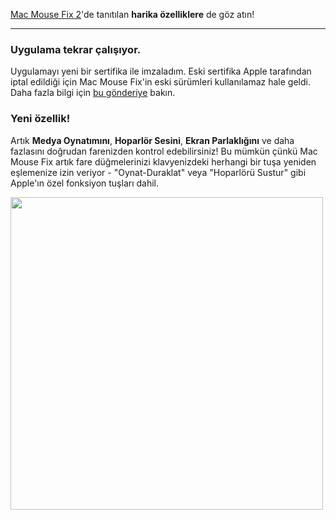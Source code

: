 [Mac Mouse Fix 2](https://github.com/noah-nuebling/mac-mouse-fix/releases/tag/2.0.0)'de tanıtılan **harika özelliklere** de göz atın!

---

### Uygulama tekrar çalışıyor.

Uygulamayı yeni bir sertifika ile imzaladım. Eski sertifika Apple tarafından iptal edildiği için Mac Mouse Fix'in eski sürümleri kullanılamaz hale geldi. Daha fazla bilgi için [bu gönderiye](https://github.com/noah-nuebling/mac-mouse-fix/discussions/114) bakın.

### Yeni özellik!

Artık **Medya Oynatımını**, **Hoparlör Sesini**, **Ekran Parlaklığını** ve daha fazlasını doğrudan farenizden kontrol edebilirsiniz!
Bu mümkün çünkü Mac Mouse Fix artık fare düğmelerinizi klavyenizdeki herhangi bir tuşa yeniden eşlemenize izin veriyor - "Oynat-Duraklat" veya "Hoparlörü Sustur" gibi Apple'ın özel fonksiyon tuşları dahil.

<img width="500px" src="https://user-images.githubusercontent.com/40808343/148666688-f2da6897-a6d2-47cb-86df-59afb3ab8682.gif">
